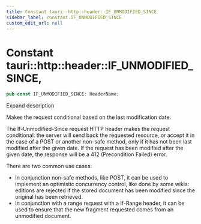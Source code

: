 ```yaml
---
title: Constant tauri::http::header::IF_UNMODIFIED_SINCE
sidebar_label: constant.IF_UNMODIFIED_SINCE
custom_edit_url: null
---
```


  # Constant tauri::http&#x3A;:header::IF_UNMODIFIED_SINCE,

```rs
pub const IF_UNMODIFIED_SINCE: HeaderName;
```

Expand description

Makes the request conditional based on the last modification date.

The If-Unmodified-Since request HTTP header makes the request conditional: the server will send back the requested resource, or accept it in the case of a POST or another non-safe method, only if it has not been last modified after the given date. If the request has been modified after the given date, the response will be a 412 (Precondition Failed) error.

There are two common use cases:

-   In conjunction non-safe methods, like POST, it can be used to implement an optimistic concurrency control, like done by some wikis: editions are rejected if the stored document has been modified since the original has been retrieved.
-   In conjunction with a range request with a If-Range header, it can be used to ensure that the new fragment requested comes from an unmodified document.
  